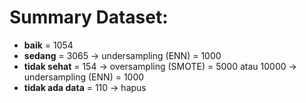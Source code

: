 # Summary Dataset:
- **baik** = 1054
- **sedang** = 3065 → undersampling (ENN) = 1000
- **tidak sehat** = 154 → oversampling (SMOTE) = 5000 atau 10000 → undersampling (ENN) = 1000
- **tidak ada data** = 110 → hapus
